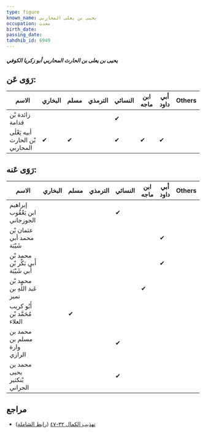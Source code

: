 ```yaml
---
type: figure
known_name: يحيى بن يعلى المحاربي
occupation: محدث
birth_date:
passing_date:
tahdhib_id: 6949
---
```

##### يحيى بن يعلى بن الحارث المحاربي أبو زكريا الكوفي

## رَوَى عَن:
| الاسم                            | البخاري | مسلم | الترمذي | النسائي | ابن ماجه | أبي داود | Others |
| -------------------------------- | ------- | ---- | ------- | ------- | -------- | -------- | ------ |
| زائدة بْن قدامة                  |         |      |         | ✔       |          |          |        |
| أبيه يَعْلَى بْن الحارث المحاربي | ✔       | ✔    |         | ✔       | ✔        | ✔        |        |
## رَوَى عَنه:
| الاسم                                | البخاري | مسلم | الترمذي | النسائي | ابن ماجه | أبي داود | Others |
| ------------------------------------ | ------- | ---- | ------- | ------- | -------- | -------- | ------ |
| إبراهيم ابن يَعْقُوب الجوزجاني       |         |      |         | ✔       |          |          |        |
| عثمان بْن محمد أبي شَيْبَة           |         |      |         |         |          | ✔        |        |
| محمد بْن أَبي بَكْر بْن أَبي شَيْبَة |         |      |         |         |          | ✔        |        |
| محمد بْن عَبد اللَّهِ بن نمير        |         |      |         |         | ✔        |          |        |
| أَبُو كريب مُحَمَّد بْن العلاء       |         | ✔    |         |         |          |          |        |
| محمد بن مسلم بن وارة الرازي          |         |      |         | ✔       |          |          |        |
| محمد بن يحيى بْنكثير الحراني         |         |      |         | ✔       |          |          |        |
## مراجع
- [تهذيب الكمال ٣٢-٤٧](obsidian://open?vault=Tahdhib-al-Kamal&file=Figures/٦٩٤٩-يحيى%20بن%20يعلى%20بن%20الحارث%20المحاربي%20أبو%20زكريا%20الكوفي) ([رابط الشاملة](https://shamela.ws/book/3722/17161))
